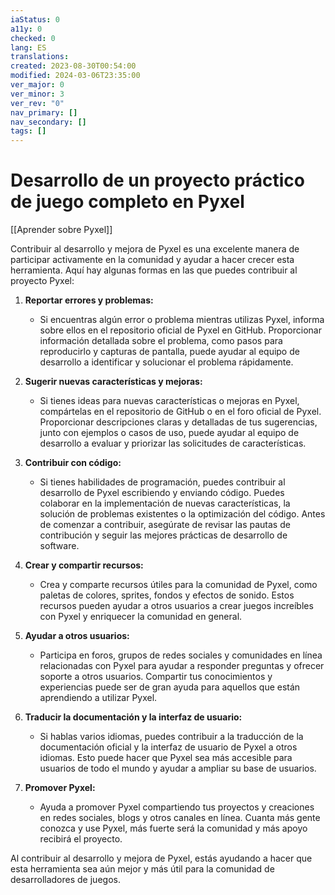 ```yaml
---
iaStatus: 0
a11y: 0
checked: 0
lang: ES
translations: 
created: 2023-08-30T00:54:00
modified: 2024-03-06T23:35:00
ver_major: 0
ver_minor: 3
ver_rev: "0"
nav_primary: []
nav_secondary: []
tags: []
---
```

# Desarrollo de un proyecto práctico de juego completo en Pyxel

[[Aprender sobre Pyxel]]

Contribuir al desarrollo y mejora de Pyxel es una excelente manera de participar activamente en la comunidad y ayudar a hacer crecer esta herramienta. Aquí hay algunas formas en las que puedes contribuir al proyecto Pyxel:

1. **Reportar errores y problemas:**
   - Si encuentras algún error o problema mientras utilizas Pyxel, informa sobre ellos en el repositorio oficial de Pyxel en GitHub. Proporcionar información detallada sobre el problema, como pasos para reproducirlo y capturas de pantalla, puede ayudar al equipo de desarrollo a identificar y solucionar el problema rápidamente.

2. **Sugerir nuevas características y mejoras:**
   - Si tienes ideas para nuevas características o mejoras en Pyxel, compártelas en el repositorio de GitHub o en el foro oficial de Pyxel. Proporcionar descripciones claras y detalladas de tus sugerencias, junto con ejemplos o casos de uso, puede ayudar al equipo de desarrollo a evaluar y priorizar las solicitudes de características.

3. **Contribuir con código:**
   - Si tienes habilidades de programación, puedes contribuir al desarrollo de Pyxel escribiendo y enviando código. Puedes colaborar en la implementación de nuevas características, la solución de problemas existentes o la optimización del código. Antes de comenzar a contribuir, asegúrate de revisar las pautas de contribución y seguir las mejores prácticas de desarrollo de software.

4. **Crear y compartir recursos:**
   - Crea y comparte recursos útiles para la comunidad de Pyxel, como paletas de colores, sprites, fondos y efectos de sonido. Estos recursos pueden ayudar a otros usuarios a crear juegos increíbles con Pyxel y enriquecer la comunidad en general.

5. **Ayudar a otros usuarios:**
   - Participa en foros, grupos de redes sociales y comunidades en línea relacionadas con Pyxel para ayudar a responder preguntas y ofrecer soporte a otros usuarios. Compartir tus conocimientos y experiencias puede ser de gran ayuda para aquellos que están aprendiendo a utilizar Pyxel.

6. **Traducir la documentación y la interfaz de usuario:**
   - Si hablas varios idiomas, puedes contribuir a la traducción de la documentación oficial y la interfaz de usuario de Pyxel a otros idiomas. Esto puede hacer que Pyxel sea más accesible para usuarios de todo el mundo y ayudar a ampliar su base de usuarios.

7. **Promover Pyxel:**
   - Ayuda a promover Pyxel compartiendo tus proyectos y creaciones en redes sociales, blogs y otros canales en línea. Cuanta más gente conozca y use Pyxel, más fuerte será la comunidad y más apoyo recibirá el proyecto.

Al contribuir al desarrollo y mejora de Pyxel, estás ayudando a hacer que esta herramienta sea aún mejor y más útil para la comunidad de desarrolladores de juegos.
